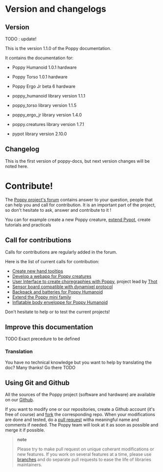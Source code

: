 # Version and changelogs 

## Version


TODO : update!

This is the version 1.1.0 of the Poppy documentation.

It contains the documentation for:

-   Poppy Humanoid 1.0.1 hardware
-   Poppy Torso 1.0.1 hardware
-   Poppy Ergo Jr beta 6 hardware

-   poppy\_humanoid library version 1.1.1
-   poppy\_torso library version 1.1.5
-   poppy\_ergo\_jr library version 1.4.0
-   poppy.creatures library version 1.7.1
-   pypot library version 2.10.0

## Changelog


This is the first version of poppy-docs, but next version changes will
be noted here.

# **Contribute!**


The [Poppy project's forum](https://forum.poppy-project.org/) contains
answer to your question, people that can help you and call for
contribution. It is an important part of the project, so don't hesitate
to ask, answer and contribute to it !

You can for example create a new Poppy creature,
 [extend Pypot](pypot/doc/extending.html), create tutorials and practicals

## Call for contributions


Calls for contributions are regularly added in the forum.

Here is the list of current calls for contribution:

-   [Create new hand
    tooltips](https://forum.poppy-project.org/t/cfc-create-new-hand-tool-tips/1051)
-   [Develop a webapp for Poppy
    creatures](https://forum.poppy-project.org/t/cfc-developing-a-webapp-for-poppys-creatures/916)
-   [User Interface to create choregraphies with
    Poppy](https://forum.poppy-project.org/t/cfc-poppy-fire/1544),
    project lead by
    [Thot](https://forum.poppy-project.org/users/Thot/activity)
-   [Sensor board compatible with dynamixel
    protocol](https://forum.poppy-project.org/t/cfc-sensor-board-compatible-with-dynamixel-protocol/1238)
-   [Backpack and batteries for Poppy
    Humanoid](https://forum.poppy-project.org/t/cfc-poppy-backpack/1045)
-   [Extend the Poppy mini
    family](https://forum.poppy-project.org/t/cfc-extending-the-poppy-mini-family-we-need-your-help/1346)
-   [Inflatable body enveloppe for Poppy
    Humanoid](https://forum.poppy-project.org/t/cfc-inflatable-soft-body-enveloppe-for-poppy-humanoid/1131)

Don't hesitate to help or to test the current projects!

## Improve this documentation


TODO Exact precedure to be defined

### Translation

You have no technical knowledge but you want to help by translating the
doc? Many thanks! Go there TODO

## Using Git and Github


All the sources of the Poppy project (software and hardware) are
available on our [Github](https://github.com/poppy-project).

If you want to modify one or our repositories, create a Github account
(it's free of course) and
[fork](https://help.github.com/articles/fork-a-repo/) the corresponding
repo. When your modifications are done and tested, do a [pull
request](https://help.github.com/articles/fork-a-repo/) witha meaningful
name and comments if needed. The Poppy team will look at it as soon as
possible and merge it if possible.

> **note**
>
> Please try to make pull request on unique coherant modifications or
> new features. If you work on several features at a time, please use
> [branches](https://github.com/Kunena/Kunena-Forum/wiki/Create-a-new-branch-with-git-and-manage-branches)
> and do separate pull requests to ease the life of libraries
> maintainers.
